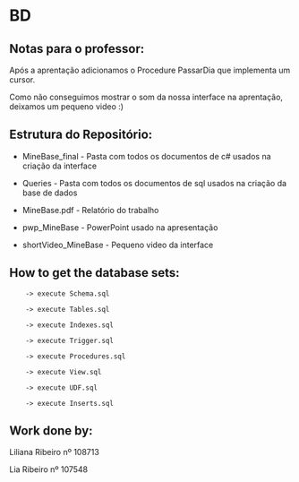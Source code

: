 # BD

## Notas para o professor:
Após a aprentação adicionamos o Procedure PassarDia que implementa um cursor.

Como não conseguimos mostrar o som da nossa interface na aprentação, deixamos um pequeno video :)

## Estrutura do Repositório:

* MineBase_final - Pasta com todos os documentos de c# usados na criação da interface

* Queries - Pasta com todos os documentos de sql usados na criação da base de dados

* MineBase.pdf - Relatório do trabalho

* pwp_MineBase - PowerPoint usado na apresentação

* shortVideo_MineBase - Pequeno video da interface

## How to get the database sets:


```
    -> execute Schema.sql

    -> execute Tables.sql

    -> execute Indexes.sql

    -> execute Trigger.sql

    -> execute Procedures.sql

    -> execute View.sql

    -> execute UDF.sql

    -> execute Inserts.sql
```

## Work done by:

Liliana Ribeiro nº 108713

Lia Ribeiro nº 107548

